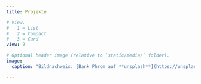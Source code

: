 ```yaml
---
title: Projekte

# View.
#   1 = List
#   2 = Compact
#   3 = Card
view: 2

# Optional header image (relative to `static/media/` folder).
image:
  caption: "Bildnachweis: [Bank Phrom auf **unsplash**](https://unsplash.com/photos/Tzm3Oyu_6sk)"

---
```

